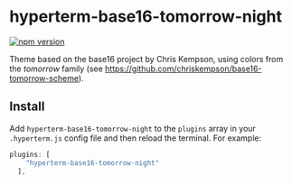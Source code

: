 # hyperterm-base16-tomorrow-night

[![npm version](https://badge.fury.io/js/hyperterm-base16-tomorrow-night.svg)](https://badge.fury.io/js/hyperterm-base16-tomorrow-night)

Theme based on the base16 project by Chris Kempson, using colors from the *tomorrow* family (see https://github.com/chriskempson/base16-tomorrow-scheme).

## Install

Add `hyperterm-base16-tomorrow-night` to the `plugins` array in your `.hyperterm.js` config file and then reload the terminal. For example:

```js
plugins: [
    "hyperterm-base16-tomorrow-night"
  ],
```

